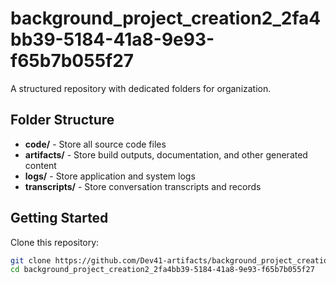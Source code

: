 # background_project_creation2_2fa4bb39-5184-41a8-9e93-f65b7b055f27
A structured repository with dedicated folders for organization.

## Folder Structure

- **code/** - Store all source code files
- **artifacts/** - Store build outputs, documentation, and other generated content
- **logs/** - Store application and system logs
- **transcripts/** - Store conversation transcripts and records

## Getting Started

Clone this repository:
```bash
git clone https://github.com/Dev41-artifacts/background_project_creation2_2fa4bb39-5184-41a8-9e93-f65b7b055f27
cd background_project_creation2_2fa4bb39-5184-41a8-9e93-f65b7b055f27
```
